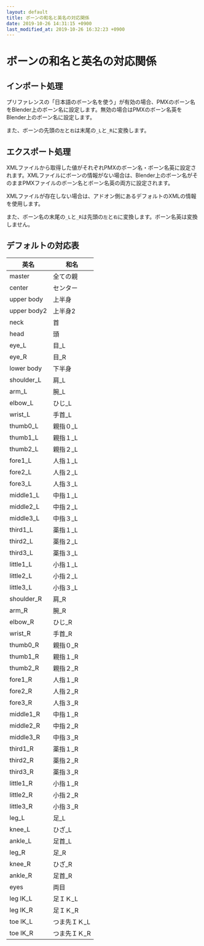 ```yaml
---
layout: default
title: ボーンの和名と英名の対応関係
date: 2019-10-26 14:31:15 +0900
last_modified_at: 2019-10-26 16:32:23 +0900
---
```

# ボーンの和名と英名の対応関係

## インポート処理
プリファレンスの「日本語のボーン名を使う」が有効の場合、PMXのボーン名をBlender上のボーン名に設定します。無効の場合はPMXのボーン名英をBlender上のボーン名に設定します。

また、ボーンの先頭の`左`と`右`は末尾の`_L`と`_R`に変換します。

## エクスポート処理
XMLファイルから取得した値がそれぞれPMXのボーン名・ボーン名英に設定されます。XMLファイルにボーンの情報がない場合は、Blender上のボーン名がそのままPMXファイルのボーン名とボーン名英の両方に設定されます。

XMLファイルが存在しない場合は、アドオン側にあるデフォルトのXMLの情報を使用します。

また、ボーン名の末尾の`_L`と`_R`は先頭の`左`と`右`に変換します。ボーン名英は変換しません。

## デフォルトの対応表

|英名|和名|
---|---
|master|全ての親|
|center|センター|
|upper body|上半身|
|upper body2|上半身2|
|neck|首|
|head|頭|
|eye_L|目_L|
|eye_R|目_R|
|lower body|下半身|
|shoulder_L|肩_L|
|arm_L|腕_L|
|elbow_L|ひじ_L|
|wrist_L|手首_L|
|thumb0_L|親指０_L|
|thumb1_L|親指１_L|
|thumb2_L|親指２_L|
|fore1_L|人指１_L|
|fore2_L|人指２_L|
|fore3_L|人指３_L|
|middle1_L|中指１_L|
|middle2_L|中指２_L|
|middle3_L|中指３_L|
|third1_L|薬指１_L|
|third2_L|薬指２_L|
|third3_L|薬指３_L|
|little1_L|小指１_L|
|little2_L|小指２_L|
|little3_L|小指３_L|
|shoulder_R|肩_R|
|arm_R|腕_R|
|elbow_R|ひじ_R|
|wrist_R|手首_R|
|thumb0_R|親指０_R|
|thumb1_R|親指１_R|
|thumb2_R|親指２_R|
|fore1_R|人指１_R|
|fore2_R|人指２_R|
|fore3_R|人指３_R|
|middle1_R|中指１_R|
|middle2_R|中指２_R|
|middle3_R|中指３_R|
|third1_R|薬指１_R|
|third2_R|薬指２_R|
|third3_R|薬指３_R|
|little1_R|小指１_R|
|little2_R|小指２_R|
|little3_R|小指３_R|
|leg_L|足_L|
|knee_L|ひざ_L|
|ankle_L|足首_L|
|leg_R|足_R|
|knee_R|ひざ_R|
|ankle_R|足首_R|
|eyes|両目|
|leg IK_L|足ＩＫ_L|
|leg IK_R|足ＩＫ_R|
|toe IK_L|つま先ＩＫ_L|
|toe IK_R|つま先ＩＫ_R|
